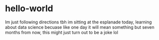# hello-world
Im just following directions tbh
im sitting at the esplanade today, learning about data science
becuase like one day it will mean something
but seven months from now, this might just turn out to be a joke lol
